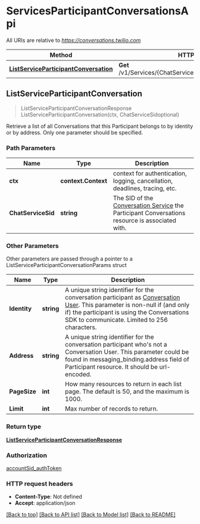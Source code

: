 # ServicesParticipantConversationsApi

All URIs are relative to *https://conversations.twilio.com*

Method | HTTP request | Description
------------- | ------------- | -------------
[**ListServiceParticipantConversation**](ServicesParticipantConversationsApi.md#ListServiceParticipantConversation) | **Get** /v1/Services/{ChatServiceSid}/ParticipantConversations | 



## ListServiceParticipantConversation

> ListServiceParticipantConversationResponse ListServiceParticipantConversation(ctx, ChatServiceSidoptional)



Retrieve a list of all Conversations that this Participant belongs to by identity or by address. Only one parameter should be specified.

### Path Parameters


Name | Type | Description
------------- | ------------- | -------------
**ctx** | **context.Context** | context for authentication, logging, cancellation, deadlines, tracing, etc.
**ChatServiceSid** | **string** | The SID of the [Conversation Service](https://www.twilio.com/docs/conversations/api/service-resource) the Participant Conversations resource is associated with.

### Other Parameters

Other parameters are passed through a pointer to a ListServiceParticipantConversationParams struct


Name | Type | Description
------------- | ------------- | -------------
**Identity** | **string** | A unique string identifier for the conversation participant as [Conversation User](https://www.twilio.com/docs/conversations/api/user-resource). This parameter is non-null if (and only if) the participant is using the Conversations SDK to communicate. Limited to 256 characters.
**Address** | **string** | A unique string identifier for the conversation participant who&#39;s not a Conversation User. This parameter could be found in messaging_binding.address field of Participant resource. It should be url-encoded.
**PageSize** | **int** | How many resources to return in each list page. The default is 50, and the maximum is 1000.
**Limit** | **int** | Max number of records to return.

### Return type

[**ListServiceParticipantConversationResponse**](ListServiceParticipantConversationResponse.md)

### Authorization

[accountSid_authToken](../README.md#accountSid_authToken)

### HTTP request headers

- **Content-Type**: Not defined
- **Accept**: application/json

[[Back to top]](#) [[Back to API list]](../README.md#documentation-for-api-endpoints)
[[Back to Model list]](../README.md#documentation-for-models)
[[Back to README]](../README.md)

